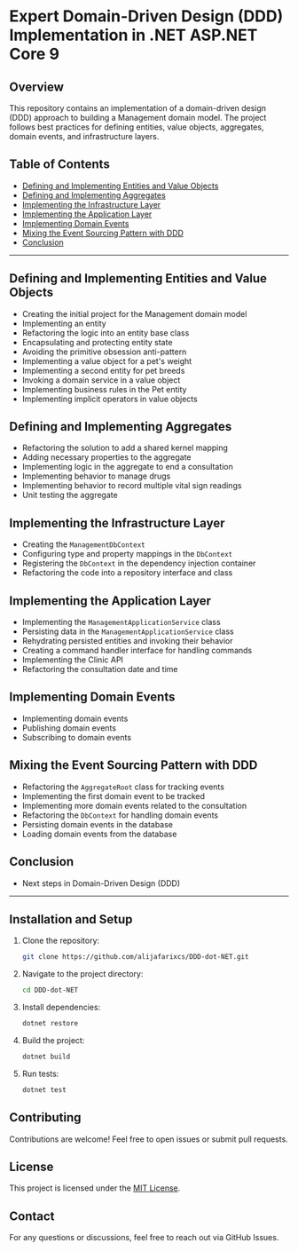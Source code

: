 # Expert Domain-Driven Design (DDD) Implementation in .NET ASP.NET Core 9


## Overview
This repository contains an implementation of a domain-driven design (DDD) approach to building a Management domain model. The project follows best practices for defining entities, value objects, aggregates, domain events, and infrastructure layers.

## Table of Contents
- [Defining and Implementing Entities and Value Objects](#defining-and-implementing-entities-and-value-objects)
- [Defining and Implementing Aggregates](#defining-and-implementing-aggregates)
- [Implementing the Infrastructure Layer](#implementing-the-infrastructure-layer)
- [Implementing the Application Layer](#implementing-the-application-layer)
- [Implementing Domain Events](#implementing-domain-events)
- [Mixing the Event Sourcing Pattern with DDD](#mixing-the-event-sourcing-pattern-with-ddd)
- [Conclusion](#conclusion)

---

## Defining and Implementing Entities and Value Objects
- Creating the initial project for the Management domain model
- Implementing an entity
- Refactoring the logic into an entity base class
- Encapsulating and protecting entity state
- Avoiding the primitive obsession anti-pattern
- Implementing a value object for a pet's weight
- Implementing a second entity for pet breeds
- Invoking a domain service in a value object
- Implementing business rules in the Pet entity
- Implementing implicit operators in value objects

## Defining and Implementing Aggregates
- Refactoring the solution to add a shared kernel mapping
- Adding necessary properties to the aggregate
- Implementing logic in the aggregate to end a consultation
- Implementing behavior to manage drugs
- Implementing behavior to record multiple vital sign readings
- Unit testing the aggregate

## Implementing the Infrastructure Layer
- Creating the `ManagementDbContext`
- Configuring type and property mappings in the `DbContext`
- Registering the `DbContext` in the dependency injection container
- Refactoring the code into a repository interface and class

## Implementing the Application Layer
- Implementing the `ManagementApplicationService` class
- Persisting data in the `ManagementApplicationService` class
- Rehydrating persisted entities and invoking their behavior
- Creating a command handler interface for handling commands
- Implementing the Clinic API
- Refactoring the consultation date and time

## Implementing Domain Events
- Implementing domain events
- Publishing domain events
- Subscribing to domain events

## Mixing the Event Sourcing Pattern with DDD
- Refactoring the `AggregateRoot` class for tracking events
- Implementing the first domain event to be tracked
- Implementing more domain events related to the consultation
- Refactoring the `DbContext` for handling domain events
- Persisting domain events in the database
- Loading domain events from the database

## Conclusion
- Next steps in Domain-Driven Design (DDD)

---

## Installation and Setup
1. Clone the repository:
   ```sh
   git clone https://github.com/alijafarixcs/DDD-dot-NET.git
   ```
2. Navigate to the project directory:
   ```sh
   cd DDD-dot-NET
   ```
3. Install dependencies:
   ```sh
   dotnet restore
   ```
4. Build the project:
   ```sh
   dotnet build
   ```
5. Run tests:
   ```sh
   dotnet test
   ```

## Contributing
Contributions are welcome! Feel free to open issues or submit pull requests.

## License
This project is licensed under the [MIT License](LICENSE).

## Contact
For any questions or discussions, feel free to reach out via GitHub Issues.
